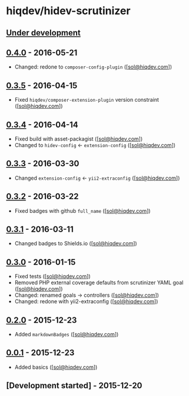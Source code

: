 # hiqdev/hidev-scrutinizer

## [Under development]

## [0.4.0] - 2016-05-21

- Changed: redone to `composer-config-plugin` ([sol@hiqdev.com])

## [0.3.5] - 2016-04-15

- Fixed `hiqdev/composer-extension-plugin` version constraint ([sol@hiqdev.com])

## [0.3.4] - 2016-04-14

- Fixed build with asset-packagist ([sol@hiqdev.com])
- Changed to `hidev-config` <- `extension-config` ([sol@hiqdev.com])

## [0.3.3] - 2016-03-30

- Changed `extension-config` <- `yii2-extraconfig` ([sol@hiqdev.com])

## [0.3.2] - 2016-03-22

- Fixed badges with github `full_name` ([sol@hiqdev.com])

## [0.3.1] - 2016-03-11

- Changed badges to Shields.io ([sol@hiqdev.com])

## [0.3.0] - 2016-01-15

- Fixed tests ([sol@hiqdev.com])
- Removed PHP external coverage defaults from scrutinizer YAML goal ([sol@hiqdev.com])
- Changed: renamed goals -> controllers ([sol@hiqdev.com])
- Changed: redone with yii2-extraconfig ([sol@hiqdev.com])

## [0.2.0] - 2015-12-23

- Added `markdownBadges` ([sol@hiqdev.com])

## [0.0.1] - 2015-12-23

- Added basics ([sol@hiqdev.com])

## [Development started] - 2015-12-20

[Under development]: https://github.com/hiqdev/hidev-scrutinizer/compare/0.4.0...HEAD
[0.4.0]: https://github.com/hiqdev/hidev-scrutinizer/compare/0.3.5...0.4.0
[0.3.5]: https://github.com/hiqdev/hidev-scrutinizer/compare/0.3.4...0.3.5
[0.3.4]: https://github.com/hiqdev/hidev-scrutinizer/compare/0.3.3...0.3.4
[0.3.3]: https://github.com/hiqdev/hidev-scrutinizer/compare/0.3.2...0.3.3
[0.3.2]: https://github.com/hiqdev/hidev-scrutinizer/compare/0.3.1...0.3.2
[0.3.1]: https://github.com/hiqdev/hidev-scrutinizer/compare/0.3.0...0.3.1
[0.3.0]: https://github.com/hiqdev/hidev-scrutinizer/compare/0.2.0...0.3.0
[0.2.0]: https://github.com/hiqdev/hidev-scrutinizer/compare/0.0.1...0.2.0
[0.0.1]: https://github.com/hiqdev/hidev-scrutinizer/releases/tag/0.0.1
